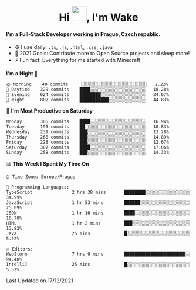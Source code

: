 <h1 align="center">Hi <img src="https://raw.githubusercontent.com/MrWakeCZ/MrWakeCZ/master/Hi.gif" width="40px" />, I'm Wake</h1>

#### I'm a Full-Stack Developer working in Prague, Czech republic.
- ⚙️ I use daily: `.ts`, `.js`, `.html`, `.css`, `.java`
- 🥅 2021 Goals: Contribute more to Open Source projects and sleep more!
- ⚡ Fun fact: Everything for me started with Minecraft

<!--START_SECTION:waka-->
**I'm a Night 🦉** 

```text
🌞 Morning    40 commits     ░░░░░░░░░░░░░░░░░░░░░░░░░   2.22% 
🌆 Daytime    329 commits    ████░░░░░░░░░░░░░░░░░░░░░   18.28% 
🌃 Evening    624 commits    ████████░░░░░░░░░░░░░░░░░   34.67% 
🌙 Night      807 commits    ███████████░░░░░░░░░░░░░░   44.83%

```
📅 **I'm Most Productive on Saturday** 

```text
Monday       305 commits    ████░░░░░░░░░░░░░░░░░░░░░   16.94% 
Tuesday      195 commits    ██░░░░░░░░░░░░░░░░░░░░░░░   10.83% 
Wednesday    239 commits    ███░░░░░░░░░░░░░░░░░░░░░░   13.28% 
Thursday     268 commits    ███░░░░░░░░░░░░░░░░░░░░░░   14.89% 
Friday       228 commits    ███░░░░░░░░░░░░░░░░░░░░░░   12.67% 
Saturday     307 commits    ████░░░░░░░░░░░░░░░░░░░░░   17.06% 
Sunday       258 commits    ███░░░░░░░░░░░░░░░░░░░░░░   14.33%

```


📊 **This Week I Spent My Time On** 

```text
⌚︎ Time Zone: Europe/Prague

💬 Programming Languages: 
TypeScript               2 hrs 38 mins       ████████░░░░░░░░░░░░░░░░░   34.99% 
JavaScript               1 hr 53 mins        ██████░░░░░░░░░░░░░░░░░░░   25.09% 
JSON                     1 hr 16 mins        ████░░░░░░░░░░░░░░░░░░░░░   16.78% 
HTML                     1 hr 2 mins         ███░░░░░░░░░░░░░░░░░░░░░░   13.82% 
Java                     25 mins             █░░░░░░░░░░░░░░░░░░░░░░░░   5.52%

🔥 Editors: 
WebStorm                 7 hrs 9 mins        ███████████████████████░░   94.48% 
IntelliJ                 25 mins             █░░░░░░░░░░░░░░░░░░░░░░░░   5.52%

```


 Last Updated on 17/12/2021
<!--END_SECTION:waka-->
